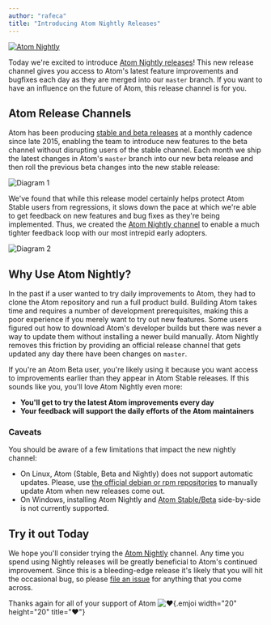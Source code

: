 ```yaml
---
author: "rafeca"
title: "Introducing Atom Nightly Releases"
---
```


[![Atom Nightly](/assets/images/blog.atom.io/img/posts/atom-nightly-heading.png)](/nightly)

Today we're excited to introduce [Atom Nightly releases](/nightly)! This new release channel gives you access to Atom's latest feature improvements and bugfixes each day as they are merged into our `master` branch. If you want to have an influence on the future of Atom, this release channel is for you.

<!--more-->

## Atom Release Channels

 Atom has been producing [stable and beta releases](/blog/2015/10/21/introducing-the-atom-beta-channel) at a monthly cadence since late 2015, enabling the team to introduce new features to the beta channel without disrupting users of the stable channel. Each month we ship the latest changes in Atom's `master` branch into our new beta release and then roll the previous beta changes into the new stable release:

![Diagram 1](/assets/images/blog.atom.io/img/posts/atom-nightly-1.png)

We've found that while this release model certainly helps protect Atom Stable users from regressions, it slows down the pace at which we're able to get feedback on new features and bug fixes as they're being implemented. Thus, we created the [Atom Nightly channel](/nightly) to enable a much tighter feedback loop with our most intrepid early adopters.

![Diagram 2](/assets/images/blog.atom.io/img/posts/atom-nightly-2.png)

## Why Use Atom Nightly?

In the past if a user wanted to try daily improvements to Atom, they had to clone the Atom repository and run a full product build. Building Atom takes time and requires a number of development prerequisites, making this a poor experience if you merely want to try out new features. Some users figured out how to download Atom's developer builds but there was never a way to update them without installing a newer build manually. Atom Nightly removes this friction by providing an official release channel that gets updated any day there have been changes on `master`.

If you're an Atom Beta user, you're likely using it because you want access to improvements earlier than they appear in Atom Stable releases. If this sounds like you, you'll love Atom Nightly even more:

- **You'll get to try the latest Atom improvements every day**
- **Your feedback will support the daily efforts of the Atom maintainers**

### Caveats

You should be aware of a few limitations that impact the new nightly channel:

- On Linux, Atom (Stable, Beta and Nightly) does not support automatic updates. Please, use [the official debian or rpm repositories](https://flight-manual.atom-editor.cc/getting-started/sections/installing-atom/#platform-linux) to manually update Atom when new releases come out.
- On Windows, installing Atom Nightly and [Atom Stable/Beta](https://github.com/atom/atom/issues/9247) side-by-side is not currently supported.

## Try it out Today

We hope you'll consider trying the [Atom Nightly](/nightly) channel. Any time you spend using Nightly releases will be greatly beneficial to Atom's continued improvement. Since this is a bleeding-edge release it's likely that you will hit the occasional bug, so please [file an issue](https://github.com/atom/atom/blob/master/CONTRIBUTING.md#reporting-bugs) for anything that you come across.

Thanks again for all of your support of Atom ![:heart:](https://github.githubassets.com/images/icons/emoji/unicode/2764.png){.emjoi width="20" height="20" title=":heart:"}

